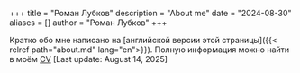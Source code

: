 +++
title = "Роман Лубков"
description = "About me"
date = "2024-08-30"
aliases = []
author = "Роман Лубков"
+++

Кратко обо мне написано на [английской версии этой страницы]({{< relref path="about.md" lang="en">}}).
Полную информация можно найти в моём [CV](/CV/cv.pdf) [Last update: August 14, 2025]


<!-- Обезьяны. Вместе. Сила - [aperep](https://github.com/aperep) -->